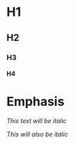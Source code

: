 # H1 #

## H2 ##

### H3 ###

#### H4 ####

# Emphasis

*This text will be italic*

_This will also be italic_